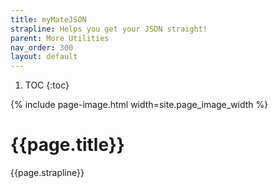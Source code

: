 ```yaml
---
title: myMateJSON
strapline: Helps you get your JSON straight!
parent: More Utilities
nav_order: 300
layout: default
---
```

1. TOC
{:toc}

{% include page-image.html width=site.page_image_width %}

# {{page.title}}

{{page.strapline}}
